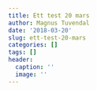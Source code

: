 ```yaml
---
title: Ett test 20 mars
author: Magnus Tuvendal
date: '2018-03-20'
slug: ett-test-20-mars
categories: []
tags: []
header:
  caption: ''
  image: ''
---
```


